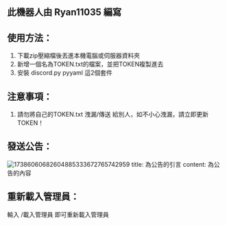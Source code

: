 ## 此機器人由 Ryan11035 編寫
## 使用方法：
1. 下載zip壓縮檔後丟進本機電腦或伺服器資料夾
2. 新增一個名為TOKEN.txt的檔案，並把TOKEN複製進去
3. 安裝 discord.py pyyaml 這2個套件
## 注意事項：
1. 請勿將自己的TOKEN.txt 洩漏/傳送 給別人，如不小心洩漏，請立即更新TOKEN！
## 發送公告：
![17386060682604885333672765742959](https://github.com/user-attachments/assets/0613282d-df34-41d3-b39c-ab60e78c5605)
title: 為公告的引言   content: 為公告的內容
## 重新載入管理員：
輸入 /載入管理員  即可重新載入管理員
